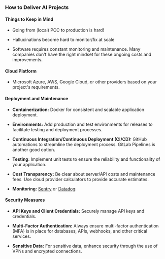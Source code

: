 ### How to Deliver AI Projects

#### Things to Keep in Mind

-   Going from (local) POC to production is hard!
        
-   Hallucinations become hard to monitor/fix at scale
    
-   Software requires constant monitoring and maintenance. Many companies don't have the right mindset for these ongoing costs and improvements.
  

#### Cloud Platform

-  Microsoft Azure,  AWS, Google Cloud, or other providers based on your project's requirements.
    
 #### Deployment and Maintenance

-   **Containerization:**  Docker for consistent and scalable application deployment.
    
-   **Environments:** Add production and test environments for releases to facilitate testing and deployment processes.
    
-   **Continuous Integration/Continuous Deployment (CI/CD):** GitHub automations to streamline the deployment process. GitLab Pipelines is another good option.
    
-   **Testing:** Implement unit tests to ensure the reliability and functionality of your application.
    
-   **Cost Transparency:** Be clear about server/API costs and maintenance fees. Use cloud provider calculators to provide accurate estimates.
    
-   **Monitoring:**  [Sentry](https://sentry.io/for/fastapi/) or [Datadog](https://www.datadoghq.com/)
#### Security Measures

-   **API Keys and Client Credentials:** Securely manage API keys and credentials.
    
-   **Multi-Factor Authentication:** Always ensure multi-factor authentication (MFA) is in place for databases, APIs, webhooks, and other critical services.
    
-   **Sensitive Data:** For sensitive data, enhance security through the use of VPNs and encrypted connections.